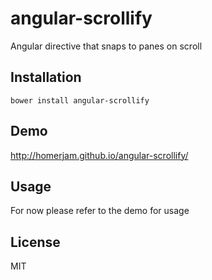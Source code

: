 # angular-scrollify

Angular directive that snaps to panes on scroll

## Installation

`bower install angular-scrollify`

## Demo

http://homerjam.github.io/angular-scrollify/

## Usage

For now please refer to the demo for usage

## License

MIT
